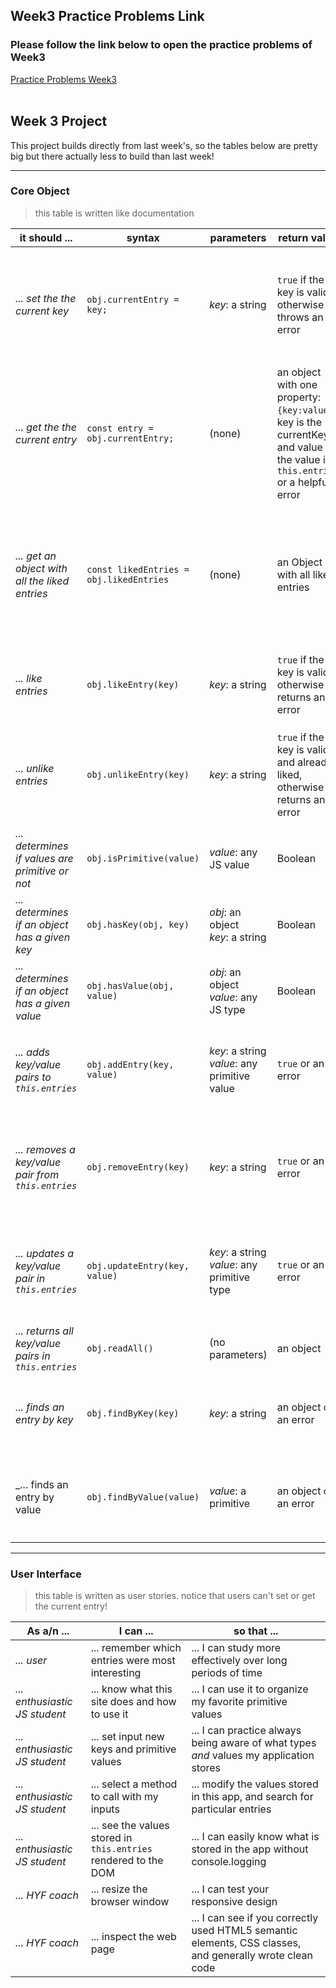 ## Week3 Practice Problems Link
   ### Please follow the link below to open the practice problems of Week3
<a href="https://mert1980.github.io/javascript-2/week-3-project/index.html">Practice Problems Week3</a><br><br>

## Week 3 Project



This project builds directly from last week's, so the tables below are pretty big but there actually less to build than last week!


---



### Core Object



> this table is written like documentation




| __it should ...__ | __syntax__ | __parameters__ | __return value__ | __description__ |
| --- | --- | --- | --- | --- |
| _... set the the current key_| ```obj.currentEntry = key;``` | _key_: a string | ```true``` if the key is valid, otherwise throws an error | this setter will save the ```key``` as the currentKey if it is a string, and if ```this.entries``` has that key.  otherwise it throws a helpful error |
| _... get the the current entry_| ```const entry = obj.currentEntry;``` | (none) | an object with one property: ```{key:value}```.  key is the currentKey, and value is the value in ```this.entries``` or a helpful error | this getter allows you to always have access to an up-to-date value for ```this.currentKey```.  If a user deletes that entry but doesn't reset the ```currentEntry```, no problem! |
| _... get an object with all the liked entries_| ```const likedEntries = obj.likedEntries``` | (none) | an Object with all liked entries | this getter will return an object with all the entries in ```this.entries``` matching the keys in ```this.likedKeys```.  If an entry has been removed, the return value will have a helpful error |
| _... like entries_| ```obj.likeEntry(key)``` | _key_: a string | ```true``` if the key is valid, otherwise returns an error | it will push the key into ```this.likedKeys``` if it is valid, otherwise returns an error |
| _... unlike entries_| ```obj.unlikeEntry(key)``` | _key_: a string | ```true``` if the key is valid and already liked, otherwise returns an error | if the key is valid, and is in ```this.likedEntries``` it will be removed from the array.  otherwise a helpful error is returned |
| _... determines if values are primitive or not_ | ```obj.isPrimitive(value)``` | _value_: any JS value | Boolean | It returns ```true``` if the argument is a primitive, otherwise it returns ```false```. |
| _... determines if an object has a given key_ | ```obj.hasKey(obj, key)``` | _obj_: an object <br>  _key_: a string | Boolean | It returns ```true``` if the object has the given key, otherwise it returns ```false```. |
| _... determines if an object has a given value_ | ```obj.hasValue(obj, value)``` | _obj_: an object <br>  _value_: any JS type | Boolean | It returns ```true``` if any key in the object stores this value, otherwise it returns ```false```. |
| _... adds key/value pairs to ```this.entries```_ | ```obj.addEntry(key, value)``` | _key_: a string <br>  _value_: any primitive value | ```true``` or an error | It returns ```true``` if the key/value pair was successfully added, otherwise it returns helpful error describing what went wrong. |
| _... removes a key/value pair from ```this.entries```_ | ```obj.removeEntry(key)``` | _key_: a string | ```true``` or an error | It returns ```true``` if the key/value pair was successfully removed, otherwise it returns helpful error describing what went wrong. |
| _... updates a key/value pair in ```this.entries```_ | ```obj.updateEntry(key, value)``` | _key_: a string <br>  _value_: any primitive type | ```true``` or an error | It returns ```true``` if the key/value pair was successfully updated, otherwise it returns helpful error describing what went wrong. |
| _... returns all key/value pairs in ```this.entries```_ | ```obj.readAll()``` | (no parameters) | an object | a new object with the same key/value pairs as ```this.entries``` |
| _... finds an entry by key_ | ```obj.findByKey(key)``` | _key_: a string | an object or an error | It returns an object with the given key, and it's value in ```this.entries```. Or a helpful error |
| _... finds an entry by value | ```obj.findByValue(value)``` | _value_: a primitive | an object or an error | It returns an object with all key/value pairs in ```this.entries``` containing the given value. Or a helpful error |



---



### User Interface



> this table is written as user stories. notice that users can't set or get the current entry!



| __As a/n__ ... | __I can__ ... | __so that__ ... |
| --- | --- | --- |
| _... user_ | ... remember which entries were most interesting | ... I can study more effectively over long periods of time |
| _... enthusiastic JS student_ | ... know what this site does and how to use it | ... I can use it to organize my favorite primitive values |
| _... enthusiastic JS student_ | ... set input new keys and primitive values | ... I can practice always being aware of what types _and_ values my application stores |
| _... enthusiastic JS student_ | ... select a method to call with my inputs | ... modify the values stored in this app, and search for particular entries |
| _... enthusiastic JS student_ | ... see the values stored in ```this.entries``` rendered to the DOM | ... I can easily know what is stored in the app without console.logging  |
| _... HYF coach_ | ... resize the browser window | ... I can test your responsive design |
| _... HYF coach_ | ... inspect the web page | ... I can see if you correctly used HTML5 semantic elements, CSS classes, and generally wrote clean code |
